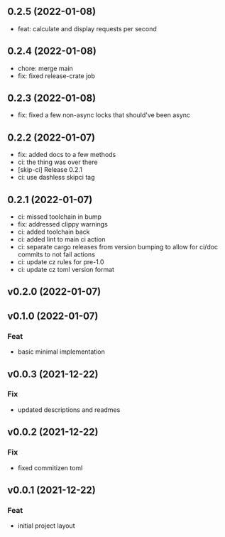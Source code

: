 ## 0.2.5 (2022-01-08)


- feat: calculate and display requests per second

## 0.2.4 (2022-01-08)


- chore: merge main
- fix: fixed release-crate job

## 0.2.3 (2022-01-08)


- fix: fixed a few non-async locks that should've been async

## 0.2.2 (2022-01-07)


- fix: added docs to a few methods
- ci: the thing was over there
- [skip-ci] Release 0.2.1
- ci: use dashless skipci tag

## 0.2.1 (2022-01-07)


- ci: missed toolchain in bump
- fix: addressed clippy warnings
- ci: added toolchain back
- ci: added lint to main ci action
- ci: separate cargo releases from version bumping to allow for ci/doc commits to not fail actions
- ci: update cz rules for pre-1.0
- ci: update cz toml version format

## v0.2.0 (2022-01-07)

## v0.1.0 (2022-01-07)

### Feat

- basic minimal implementation

## v0.0.3 (2021-12-22)

### Fix

- updated descriptions and readmes

## v0.0.2 (2021-12-22)

### Fix

- fixed commitizen toml

## v0.0.1 (2021-12-22)

### Feat

- initial project layout
